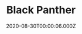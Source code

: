 ---
title: "Black Panther"
year: 2018
date: 2020-08-30T00:00:06.000Z
permalink: /almanac/movies/2020-08-30-black-panther/index.html
link: https://letterboxd.com/rknightuk/film/black-panther-2018/2/
rating: 3
---